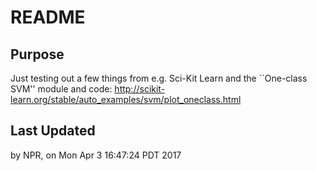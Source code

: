 # README


## Purpose
Just testing out a few things from e.g. Sci-Kit Learn and the ``One-class SVM'' module and code:
http://scikit-learn.org/stable/auto_examples/svm/plot_oneclass.html

## Last Updated
by NPR,
on 
	Mon Apr  3 16:47:24 PDT 2017
